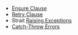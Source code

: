 * [Ensure Clause][0]
* [Retry Clause][1]
* Strait [Raising Exceptions][2]
* [Catch-Throw Errors][3]

[0]: /EnsureClause
[1]: /RetryClause
[2]: /RaisingExceptions
[3]: /CatchThrowErrors